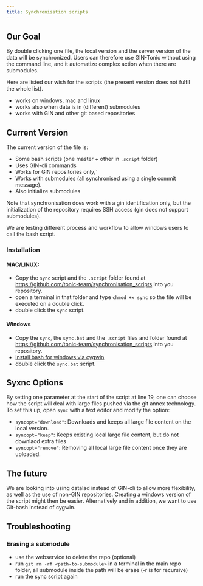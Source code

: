 ```yaml
---
title: Synchronisation scripts
---
```


## Our Goal

By double clicking one file, the local version and the server version of
the data will be synchronized.
Users can therefore use GIN-Tonic without using the command line,
and it automatize complex action when there are submodules.

Here are listed our wish for the scripts
(the present version does not fulfil the whole list).

- works on windows, mac and linux
- works also when data is in (different) submodules
- works with GIN and other git based repositories

## Current Version

The current version of the file is:

- Some bash scripts (one master + other in `.script` folder)
- Uses GIN-cli commands
- Works for GIN repositories only,`
- Works with submodules (all synchronised using a single commit message).
- Also initialize submodules

Note that synchronisation does work with a gin identification only,
but the initialization of the repository requires SSH access
(gin does not support submodules).

We are testing different process and workflow to allow windows users to call the bash script.

### Installation

#### MAC/LINUX:

- Copy the `sync` script and the `.script` folder found at https://github.com/tonic-team/synchronisation_scripts into you repository.
- open a terminal in that folder and type `chmod +x sync` so the file will be executed on a double click.
- double click the `sync` script.

#### Windows

- Copy the `sync`, the `sync.bat` and the `.script` files and folder found at https://github.com/tonic-team/synchronisation_scripts into you repository.
- [install bash for windows via cygwin](https://github.com/tonic-team/synchronisation_scripts/blob/main/windows-workflow.md)
- double click the `sync.bat` script.

## Syxnc Options

By setting one parameter at the start of the script at line 19, one can choose
how the script will deal with large files pushed via the git annex technology. To set this up, open `sync` with a text editor and modify the option:

- `syncopt="download"`: Downloads and keeps all large file content on the local version.
- `syncopt="keep"`: Keeps existing local large file content, but do not downlaod extra files
- `syncopt="remove"`: Removing all local large file content once they are uploaded.

## The future

We are looking into using datalad instead of GIN-cli to allow more flexibility,
as well as the use of non-GIN repositories.
Creating a windows version of the script might then be easier.
Alternatively and in addition, we want to use Git-bash instead of cygwin.

## Troubleshooting

### Erasing a submodule

- use the webservice to delete the repo (optional)
- run `git rm -rf <path-to-submodule>` in a terminal in the main repo folder, all submodule inside the path will be erase (-r is for recursive)
- run the sync script again
